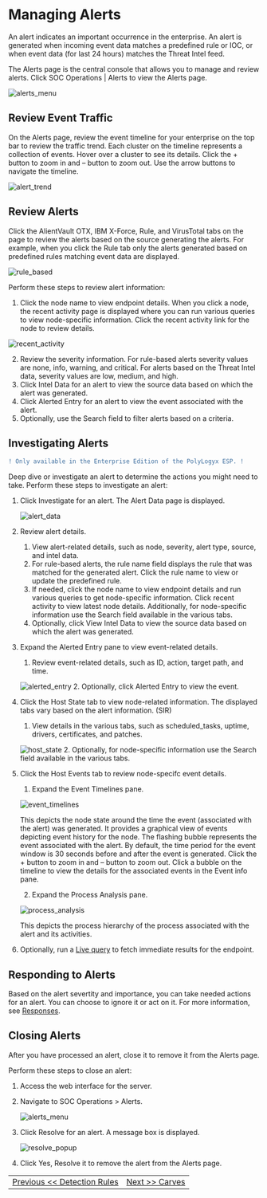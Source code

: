 Managing Alerts
=================================== 
An alert indicates an important occurrence in the enterprise. An alert is generated when incoming event data matches a predefined rule or IOC, or when event data (for last 24 hours) matches the Threat Intel feed. 

The Alerts page is the central console that allows you to manage and review alerts. Click SOC Operations | Alerts to view the Alerts page.

![alerts_menu](../images/alerts_menu.png)

Review Event Traffic
--------------------
On the Alerts page, review the event timeline for your enterprise on the top bar to review the traffic trend. Each cluster on the timeline represents a collection of events. Hover over a cluster to see its details. Click the + button to zoom in and – button to zoom out. Use the arrow buttons to navigate the timeline.

![alert_trend](../images/alert_trend.png)

Review Alerts 
--------------------
Click the AlientVault OTX, IBM X-Force, Rule, and VirusTotal tabs on the page to review the alerts based on the source generating the alerts. For example, when you click the Rule tab only the alerts generated based on predefined rules matching event data are displayed.

![rule_based](../images/rule_based.png)

Perform these steps to review alert information:
1.	Click the node name to view endpoint details. 
    When you click a node, the recent activity page is displayed where you can run various queries to view node-specific information. Click the recent activity link for the node to review details.
   
   ![recent_activity](../images/recent_activity.png)
    
2.	Review the severity information.
    For rule-based alerts severity values are none, info, warning, and critical. For alerts based on the Threat Intel data, severity values are low, medium, and high. 
3.	Click Intel Data for an alert to view the source data based on which the alert was generated. 
4.	Click Alerted Entry for an alert to view the event associated with the alert.
5.	Optionally, use the Search field to filter alerts based on a criteria.

Investigating Alerts
--------------------
```diff
! Only available in the Enterprise Edition of the PolyLogyx ESP. !
```

Deep dive or investigate an alert to determine the actions you might need to take. 
Perform these steps to investigate an alert:
1.	Click Investigate for an alert. 
    The Alert Data page is displayed. 
    
     ![alert_data](../images/alert_data.png)
2.	Review alert details.
    1. View alert-related details, such as node, severity, alert type, source, and intel data.
    2.	For rule-based alerts, the rule name field displays the rule that was matched for the generated alert. Click the rule name to view or update the predefined rule. 
    3.	If needed, click the node name to view endpoint details and run various queries to get node-specific information. Click recent activity to view latest node details.  Additionally, for node-specific information use the Search field available in the various tabs.   
    4.	Optionally, click View Intel Data to view the source data based on which the alert was generated. 
3.	Expand the Alerted Entry pane to view event-related details.
    1.	Review event-related details, such as ID, action, target path, and time. 
    
    ![alerted_entry](../images/alerted_entry.png)
    2.	Optionally, click Alerted Entry to view the event. 
4.	Click the Host State tab to view node-related information. The displayed tabs vary based on the alert information.  (SIR)
    1.	View details in the various tabs, such as scheduled_tasks, uptime, drivers, certificates, and patches. 
    
    ![host_state](../images/host_state.png)
    2. Optionally, for node-specific information use the Search field available in the various tabs.
5.  Click the Host Events tab to review node-specifc event details.
    1. Expand the Event Timelines pane.
    
    ![event_timelines](../images/event_timelines.png)
    
       This depicts the node state around the time the event (associated with the alert) was generated. It provides a graphical view of events depicting event history for the node. The flashing bubble represents the event associated with the alert. By default, the time period for the event window is 30 seconds before and after the event is generated. Click the + button to zoom in and – button to zoom out. Click a bubble on the timeline to view the details for the associated events in the Event info pane.
    
    2. Expand the Process Analysis pane. 
    
    ![process_analysis](../images/process_analysis.png)
    
    This depicts the process hierarchy of the process associated with the alert and its activities.
    
6.  Optionally, run a [Live query](../06_Queries_and_packs#live-queries) to fetch immediate results for the endpoint. 

Responding to Alerts
--------------------
Based on the alert severtity and importance, you can take needed actions for an alert. You can choose to ignore it or act on it. For more information, see [Responses](../11_Responses).  


Closing Alerts
--------------------
After you have processed an alert, close it to remove it from the Alerts page.

Perform these steps to close an alert:
1. Access the web interface for the server.
2. Navigate to SOC Operations > Alerts.
    
   ![alerts_menu](../images/alerts_menu.png)
3. Click Resolve for an alert. 
   A message box is displayed. 
   
   ![resolve_popup](../images/resolve_popup.png)
4. Click Yes, Resolve it to remove the alert from the Alerts page. 

|										|																							|
|:---									|													   								    ---:|
|[Previous << Detection Rules](../07_Detection_Rules/Readme.md)  | [Next >> Carves](../09_Carves/Readme.md)|

